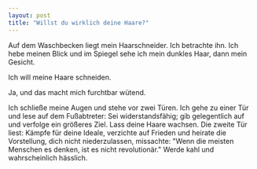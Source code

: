 ```yaml
---
layout: post
title: "Willst du wirklich deine Haare?"
---
```

Auf dem Waschbecken liegt mein Haarschneider. Ich betrachte ihn.
Ich hebe meinen Blick und im Spiegel sehe ich mein dunkles Haar, dann mein Gesicht.

Ich will meine Haare schneiden.

Ja, und das macht mich furchtbar wütend.

Ich schließe meine Augen und stehe vor zwei Türen. Ich gehe zu einer Tür und lese auf dem Fußabtreter: Sei widerstandsfähig; gib gelegentlich auf und verfolge ein größeres Ziel. Lass deine Haare wachsen. Die zweite Tür liest: Kämpfe für deine Ideale, verzichte auf Frieden und heirate die Vorstellung, dich nicht niederzulassen, missachte: "Wenn die meisten Menschen es denken, ist es nicht revolutionär." Werde kahl und wahrscheinlich hässlich.
